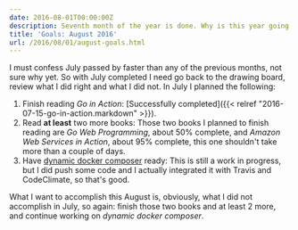 ```yaml
---
date: 2016-08-01T00:00:00Z
description: Seventh month of the year is done. Why is this year going by so fast!?
title: 'Goals: August 2016'
url: /2016/08/01/august-goals.html
---
```


I must confess July passed by faster than any of the previous months, not sure why yet. So with July completed I need go back to the drawing board, review what I did right and what I did not. In July I planned the following:

1. Finish reading *Go in Action*: [Successfully completed]({{< relref "2016-07-15-go-in-action.markdown" >}}).
1. Read **at least** two more books: Those two books I planned to finish reading are *Go Web Programming*, about 50% complete, and *Amazon Web Services in Action*, about 95% complete, this one shouldn't take more than a couple of days. 
1. Have [dynamic docker composer](https://github.com/mariocarrion/dynamic-docker-composer) ready: This is still a work in progress, but I did push some code and I actually integrated it with Travis and CodeClimate, so that's good.

What I want to accomplish this August is, obviously, what I did not accomplish in July, so again: finish those two books and at least 2 more, and continue working on *dynamic docker composer*. 
